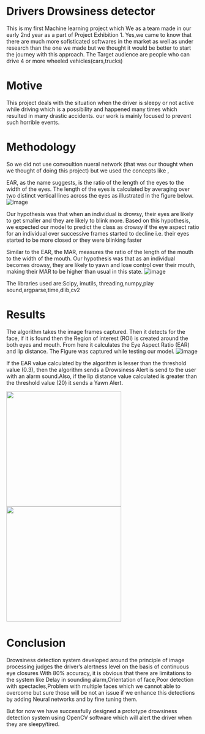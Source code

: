 
# Drivers Drowsiness detector
This is my first Machine learning project which We as a team made in our early 2nd year as a part of Project Exhibition 1.
Yes,we came to know that there are much more sofisticated softwares in the market as well as under research than the one we made but we thought it would be better to start the journey with this approach.
The Target audience are people who can drive 4 or more wheeled vehicles(cars,trucks)
# Motive
This project deals with the situation when the driver is sleepy or not active while driving which is a possibility and happened many times which resulted in many drastic accidents.
our work is mainly focused to prevent such horrible events.
# Methodology
So we did not use convoultion nueral network (that was our thought when we thought of doing this project) but we used the concepts like ,

EAR, as the name suggests, is the ratio of the length of the eyes to the width of the eyes. The length of the eyes is calculated by averaging over two distinct vertical lines across the eyes as illustrated in the figure below.
![image](https://user-images.githubusercontent.com/87426240/167242955-e30057dc-95bd-421e-89c7-ebbf3c76a3e7.png)

Our hypothesis was that when an individual is drowsy, their eyes are likely to get 
smaller and they are likely to blink more. Based on this hypothesis, we expected 
our model to predict the class as drowsy if the eye aspect ratio for an individual 
over successive frames started to decline i.e. their eyes started to be more closed or 
they were blinking faster

Similar to the EAR, the MAR, measures the ratio of the length of the mouth to the 
width of the mouth. Our hypothesis was that as an individual becomes drowsy, 
they are likely to yawn and lose control over their mouth, making their MAR to be 
higher than usual in this state.
![image](https://user-images.githubusercontent.com/87426240/167243114-23f695b0-c575-4733-8271-34838a68e656.png)

The libraries used are:Scipy, imutils, threading,numpy,play sound,argparse,time,dlib,cv2
# Results
The algorithm takes the image frames captured. Then it detects for the face, if it is found then the Region of interest (ROI) is created around the both eyes and 
mouth. From here it calculates the Eye Aspect Ratio (EAR) and lip distance. The Figure was captured while testing our model.
![image](https://user-images.githubusercontent.com/87426240/167243365-d9d3df15-8279-4faa-a634-07c0e5867ca5.png)

If the EAR value calculated by the algorithm is lesser than the threshold value (0.3), then the algorithm sends a Drowsiness Alert is send to the user with an alarm sound.Also, if the lip distance value calculated is greater than the threshold value (20) it sends a Yawn Alert.

<img align="left" width="300" height="300" src="https://user-images.githubusercontent.com/87426240/167243445-c6ce3e59-a50f-480f-880a-3c7446129d10.png">              <img align="center" width="300" height="300" src="https://user-images.githubusercontent.com/87426240/167243456-0a05ea8e-60d7-4a1f-9f5a-2a3b4dc315fa.png">

# Conclusion
Drowsiness detection system developed around the principle of image processing judges the driver’s alertness level on the basis of continuous eye closures With 80% accuracy, it is obvious that there are limitations to the system like Delay in sounding alarm,Orientation of face,Poor detection with spectacles,Problem with multiple faces which we cannot able to overcome but sure those will be not an issue if we enhance this detections by adding Neural networks and  by fine tuning them.

But for now we have successfully designed a prototype drowsiness detection system using OpenCV software which will alert the driver when they are sleepy/tired.
